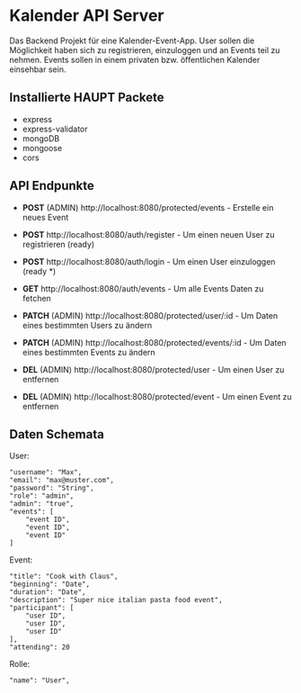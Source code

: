 # Kalender API Server

Das Backend Projekt für eine Kalender-Event-App.
User sollen die Möglichkeit haben sich zu registrieren, einzuloggen und an Events teil zu nehmen. Events sollen in einem privaten bzw. öffentlichen Kalender einsehbar sein.

## Installierte HAUPT Packete

- express
- express-validator
- mongoDB
- mongoose
- cors


## API Endpunkte

- **POST** (ADMIN) http://localhost:8080/protected/events - Erstelle ein neues Event 

- **POST** http://localhost:8080/auth/register - Um einen neuen User zu registrieren (ready)
- **POST** http://localhost:8080/auth/login - Um einen User einzuloggen (ready *)

- **GET** http://localhost:8080/auth/events - Um alle Events Daten zu fetchen 

- **PATCH** (ADMIN) http://localhost:8080/protected/user/:id - Um Daten eines bestimmten Users zu ändern 
- **PATCH** (ADMIN) http://localhost:8080/protected/events/:id - Um Daten eines bestimmten Events zu ändern

- **DEL** (ADMIN) http://localhost:8080/protected/user - Um einen User zu entfernen
- **DEL** (ADMIN) http://localhost:8080/protected/event - Um einen Event zu entfernen


## Daten Schemata

User:
```
"username": "Max",
"email": "max@muster.com",
"password": "String",
"role": "admin",
"admin": "true",
"events": [
    "event ID",
    "event ID",
    "event ID"
]

```

Event:
```
"title": "Cook with Claus",
"beginning": "Date",
"duration": "Date",
"description": "Super nice italian pasta food event",
"participant": [
    "user ID",
    "user ID",
    "user ID"
],
"attending": 20

```

Rolle:
```
"name": "User",

```





